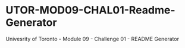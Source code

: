 # UTOR-MOD09-CHAL01-Readme-Generator
Univesrity of Toronto - Module 09 - Challenge 01 - README Generator
